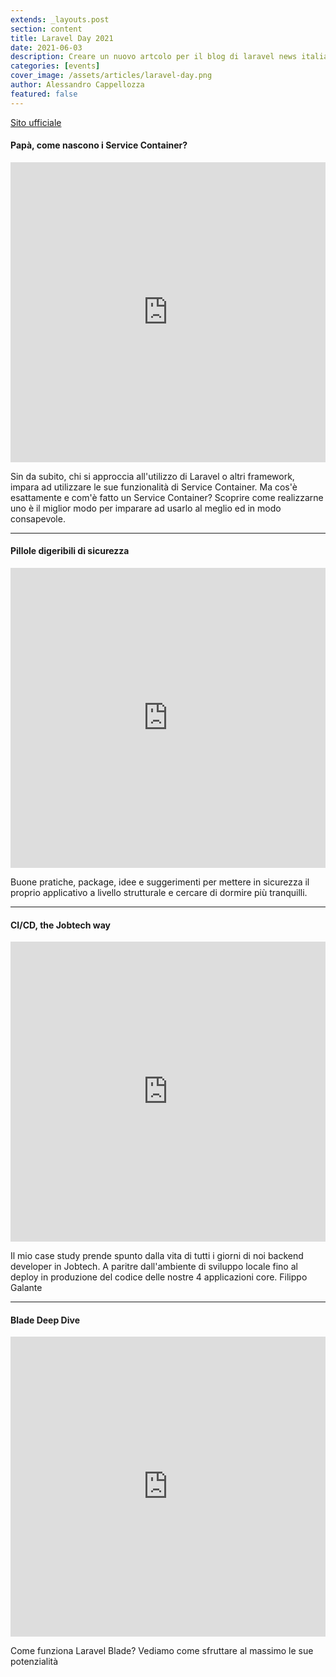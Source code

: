 ```yaml
---
extends: _layouts.post
section: content
title: Laravel Day 2021
date: 2021-06-03
description: Creare un nuovo artcolo per il blog di laravel news italia
categories: [events]
cover_image: /assets/articles/laravel-day.png
author: Alessandro Cappellozza
featured: false
---
```


[Sito ufficiale](https://2021.laravelday.it/)

#### Papà, come nascono i Service Container?

<iframe width="100%" height="480" class="rounded border border-gray-400 shadow" src="https://www.youtube.com/embed/HyOnd8wSBFg" title="YouTube video player" frameborder="0" allow="accelerometer; autoplay; clipboard-write; encrypted-media; gyroscope; picture-in-picture" allowfullscreen></iframe>

Sin da subito, chi si approccia all'utilizzo di Laravel o altri framework, impara ad utilizzare le sue funzionalità di Service Container. Ma cos'è esattamente e com'è fatto un Service Container? Scoprire come realizzarne uno è il miglior modo per imparare ad usarlo al meglio ed in modo consapevole.

----

#### Pillole digeribili di sicurezza

<iframe width="100%" height="480" class="rounded border border-gray-400 shadow" src="https://www.youtube.com/embed/ku7ONFkBkro" title="YouTube video player" frameborder="0" allow="accelerometer; autoplay; clipboard-write; encrypted-media; gyroscope; picture-in-picture" allowfullscreen></iframe>

Buone pratiche, package, idee e suggerimenti per mettere in sicurezza il proprio applicativo a livello strutturale e cercare di dormire più tranquilli.

----

#### CI/CD, the Jobtech way

<iframe width="100%" height="480" class="rounded border border-gray-400 shadow" src="https://www.youtube.com/embed/1l_0n34OEG0" title="YouTube video player" frameborder="0" allow="accelerometer; autoplay; clipboard-write; encrypted-media; gyroscope; picture-in-picture" allowfullscreen></iframe>

Il mio case study prende spunto dalla vita di tutti i giorni di noi backend developer in Jobtech. A paritre dall'ambiente di sviluppo locale fino al deploy in produzione del codice delle nostre 4 applicazioni core.
Filippo Galante

----

#### Blade Deep Dive

<iframe width="100%" height="480" class="rounded border border-gray-400 shadow" src="https://www.youtube.com/embed/rGQ2AJE2ixM" title="YouTube video player" frameborder="0" allow="accelerometer; autoplay; clipboard-write; encrypted-media; gyroscope; picture-in-picture" allowfullscreen></iframe>

Come funziona Laravel Blade? Vediamo come sfruttare al massimo le sue potenzialità
